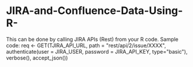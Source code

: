 # JIRA-and-Confluence-Data-Using-R-
This can be done by calling JIRA APIs (Rest) from your R code.
Sample code:
req <- GET(TJIRA_API_URL, path = "rest/api/2/issue/XXXX", authenticate(user = JIRA_USER, password = JIRA_API_KEY, type="basic"), verbose(), accept_json())
